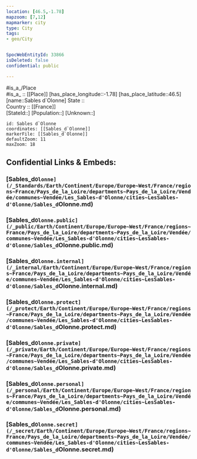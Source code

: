 ```yaml
---
location: [46.5,-1.78] 
mapzoom: [7,12] 
mapmarker: city 
type: City
tags:
- geo/City


SpocWebEntityId: 33866
isDeleted: false
confidential: public

---
```

#is_a_/Place  
#is_a_ :: [[Place]] 
[has_place_longitude::-1.78] 
[has_place_latitude::46.5] 
[name::Sables d`Olonne] 
State ::  
Country :: [[France]]  
[StateId::] 
[Population::] 
[Unknown::] 


```leaflet
id: Sables d`Olonne
coordinates: [[Sables_d`Olonne]] 
markerFile: [[Sables_d`Olonne]] 
defaultZoom: 11 
maxZoom: 18
```


## Confidential Links & Embeds: 

### [Sables_d`Olonne](/_Standards/Earth/Continent/Europe/Europe~West/France/regions~France/Pays_de_la_Loire/departments~Pays_de_la_Loire/Vendée/communes~Vendée/Les_Sables-d'Olonne/cities~LesSables-d'Olonne/Sables_d`Olonne.md) 

### [Sables_d`Olonne.public](/_public/Earth/Continent/Europe/Europe~West/France/regions~France/Pays_de_la_Loire/departments~Pays_de_la_Loire/Vendée/communes~Vendée/Les_Sables-d'Olonne/cities~LesSables-d'Olonne/Sables_d`Olonne.public.md) 

### [Sables_d`Olonne.internal](/_internal/Earth/Continent/Europe/Europe~West/France/regions~France/Pays_de_la_Loire/departments~Pays_de_la_Loire/Vendée/communes~Vendée/Les_Sables-d'Olonne/cities~LesSables-d'Olonne/Sables_d`Olonne.internal.md) 

### [Sables_d`Olonne.protect](/_protect/Earth/Continent/Europe/Europe~West/France/regions~France/Pays_de_la_Loire/departments~Pays_de_la_Loire/Vendée/communes~Vendée/Les_Sables-d'Olonne/cities~LesSables-d'Olonne/Sables_d`Olonne.protect.md) 

### [Sables_d`Olonne.private](/_private/Earth/Continent/Europe/Europe~West/France/regions~France/Pays_de_la_Loire/departments~Pays_de_la_Loire/Vendée/communes~Vendée/Les_Sables-d'Olonne/cities~LesSables-d'Olonne/Sables_d`Olonne.private.md) 

### [Sables_d`Olonne.personal](/_personal/Earth/Continent/Europe/Europe~West/France/regions~France/Pays_de_la_Loire/departments~Pays_de_la_Loire/Vendée/communes~Vendée/Les_Sables-d'Olonne/cities~LesSables-d'Olonne/Sables_d`Olonne.personal.md) 

### [Sables_d`Olonne.secret](/_secret/Earth/Continent/Europe/Europe~West/France/regions~France/Pays_de_la_Loire/departments~Pays_de_la_Loire/Vendée/communes~Vendée/Les_Sables-d'Olonne/cities~LesSables-d'Olonne/Sables_d`Olonne.secret.md)

